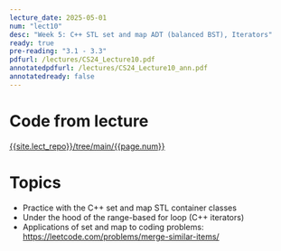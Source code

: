 ```yaml
---
lecture_date: 2025-05-01
num: "lect10"
desc: "Week 5: C++ STL set and map ADT (balanced BST), Iterators"
ready: true
pre-reading: "3.1 - 3.3"
pdfurl: /lectures/CS24_Lecture10.pdf
annotatedpdfurl: /lectures/CS24_Lecture10_ann.pdf
annotatedready: false
---
```


# Code from lecture
[{{site.lect_repo}}/tree/main/{{page.num}}]({{site.lect_repo}}/tree/main/{{page.num}})

# Topics
* Practice with the C++ set and map STL container classes
* Under the hood of the range-based for loop (C++ iterators)
* Applications of set and map to coding problems: <https://leetcode.com/problems/merge-similar-items/>


